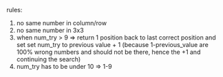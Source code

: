 rules:
1. no same number in column/row
2. no same number in 3x3
3. when num_try > 9 => return 1 position back to last correct position and set set num_try to previous value + 1 (because 1-previous_value are 100% wrong numbers and should not be there, hence the +1 and continuing the search)
4. num_try has to be under 10 => 1-9
